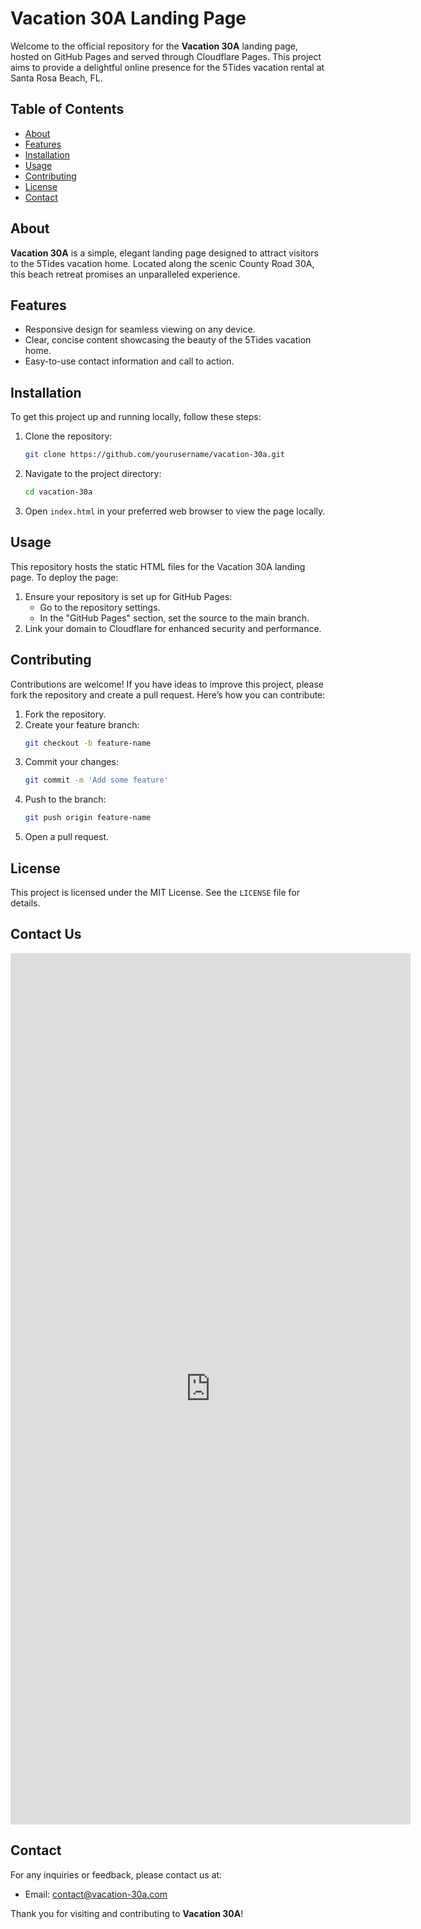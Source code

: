 # Vacation 30A Landing Page

Welcome to the official repository for the **Vacation 30A** landing page, hosted on GitHub Pages and served through Cloudflare Pages. This project aims to provide a delightful online presence for the 5Tides vacation rental at Santa Rosa Beach, FL.

## Table of Contents
- [About](#about)
- [Features](#features)
- [Installation](#installation)
- [Usage](#usage)
- [Contributing](#contributing)
- [License](#license)
- [Contact](#contact)

## About
**Vacation 30A** is a simple, elegant landing page designed to attract visitors to the 5Tides vacation home. Located along the scenic County Road 30A, this beach retreat promises an unparalleled experience.

## Features
- Responsive design for seamless viewing on any device.
- Clear, concise content showcasing the beauty of the 5Tides vacation home.
- Easy-to-use contact information and call to action.

## Installation
To get this project up and running locally, follow these steps:

1. Clone the repository:
    ```sh
    git clone https://github.com/yourusername/vacation-30a.git
    ```
2. Navigate to the project directory:
    ```sh
    cd vacation-30a
    ```
3. Open `index.html` in your preferred web browser to view the page locally.

## Usage
This repository hosts the static HTML files for the Vacation 30A landing page. To deploy the page:

1. Ensure your repository is set up for GitHub Pages:
    - Go to the repository settings.
    - In the "GitHub Pages" section, set the source to the main branch.
2. Link your domain to Cloudflare for enhanced security and performance.

## Contributing
Contributions are welcome! If you have ideas to improve this project, please fork the repository and create a pull request. Here’s how you can contribute:

1. Fork the repository.
2. Create your feature branch:
    ```sh
    git checkout -b feature-name
    ```
3. Commit your changes:
    ```sh
    git commit -m 'Add some feature'
    ```
4. Push to the branch:
    ```sh
    git push origin feature-name
    ```
5. Open a pull request.

## License
This project is licensed under the MIT License. See the `LICENSE` file for details.

## Contact Us
<iframe src="https://docs.google.com/forms/d/e/1FAIpQLSd6xqATwH8-ZKf9176wsEocRiq504atIWmAFRiSTrABRurcMA/viewform?embedded=true" width="640" height="1394" frameborder="0" marginheight="0" marginwidth="0">Loading…</iframe>

## Contact
For any inquiries or feedback, please contact us at:
- Email: [contact@vacation-30a.com](mailto:5tidesfl@gmail.com)

Thank you for visiting and contributing to **Vacation 30A**!

